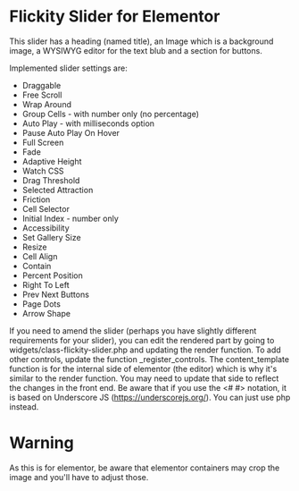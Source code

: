 Flickity Slider for Elementor
=============================

This slider has a heading (named title), an Image which is a background image, a WYSIWYG editor for the text blub and a section for buttons.

Implemented slider settings are:
- Draggable
- Free Scroll
- Wrap Around
- Group Cells - with number only (no percentage)
- Auto Play - with milliseconds option
- Pause Auto Play On Hover
- Full Screen
- Fade
- Adaptive Height
- Watch CSS
- Drag Threshold
- Selected Attraction
- Friction
- Cell Selector
- Initial Index - number only
- Accessibility
- Set Gallery Size
- Resize
- Cell Align
- Contain
- Percent Position
- Right To Left
- Prev Next Buttons
- Page Dots
- Arrow Shape

If you need to amend the slider (perhaps you have slightly different requirements for your slider), you can edit the rendered part by going to widgets/class-flickity-slider.php and 
updating the render function. To add other controls, update the function _register_controls. The content_template function is for the internal side of elementor (the editor) which is why it's similar to the render function. You may need to update that side to reflect the changes in the front end. Be aware that if you use the <# #> notation, it is based on Underscore JS (https://underscorejs.org/). You can just use php instead.

# Warning
As this is for elementor, be aware that elementor containers may crop the image and you'll have to adjust those.
